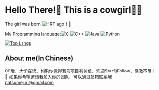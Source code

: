 # Hello There!👋 This is a cowgirl🏳️‍⚧️

<!--
**natsumejuri/natsumejuri** is a ✨ _special_ ✨ repository because its `README.md` (this file) appears on your GitHub profile.

Here are some ideas to get you started:

- 🔭 I’m currently working on ...
- 🌱 I’m currently learning ...
- 👯 I’m looking to collaborate on ...
- 🤔 I’m looking for help with ...
- 💬 Ask me about ...
- 📫 How to reach me: ...
- 😄 Pronouns: ...
- ⚡ Fun fact: ...
-->

The girl was born ![HRT](https://img.shields.io/endpoint?url=https://natsumejuri.github.io/date-badge/output/badge.json) ago！🎉

My Programming language:![C](https://img.shields.io/badge/C-00599C.svg?logo=c&logoColor=white) ![C++](https://img.shields.io/badge/C++-00599C.svg?logo=c%2B%2B&logoColor=white) ![Java](https://img.shields.io/badge/Java-ED8B00.svg?logo=java&logoColor=white) ![Python](https://img.shields.io/badge/Python-14354C.svg?logo=python&logoColor=white)

[![Top Langs](https://github-readme-stats.vercel.app/api/top-langs/?username=natsumejuri)](https://github.com/anuraghazra/github-readme-stats)

## About me(In Chinese)
  00后，大学在读。如果你觉得我的项目有价值，欢迎Star和Follow，感激不尽！  
  📮 如果你希望邀请我加入你的团队，可以通过邮箱联系我：natsumejuri@gmail.com  
